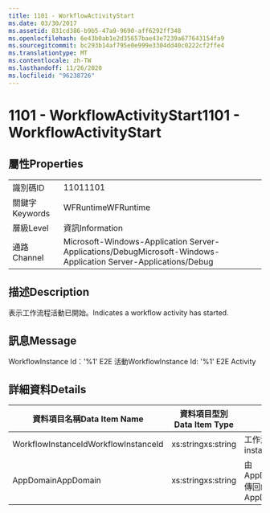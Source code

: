 ```yaml
---
title: 1101 - WorkflowActivityStart
ms.date: 03/30/2017
ms.assetid: 831cd386-b9b5-47a9-9690-aff6292ff348
ms.openlocfilehash: 6e43b0ab1e2d35657bae43e7239a677643154fa9
ms.sourcegitcommit: bc293b14af795e0e999e3304dd40c0222cf2ffe4
ms.translationtype: MT
ms.contentlocale: zh-TW
ms.lasthandoff: 11/26/2020
ms.locfileid: "96238726"
---
```

# <a name="1101---workflowactivitystart"></a><span data-ttu-id="5af67-102">1101 - WorkflowActivityStart</span><span class="sxs-lookup"><span data-stu-id="5af67-102">1101 - WorkflowActivityStart</span></span>

## <a name="properties"></a><span data-ttu-id="5af67-103">屬性</span><span class="sxs-lookup"><span data-stu-id="5af67-103">Properties</span></span>  
  
|||  
|-|-|  
|<span data-ttu-id="5af67-104">識別碼</span><span class="sxs-lookup"><span data-stu-id="5af67-104">ID</span></span>|<span data-ttu-id="5af67-105">1101</span><span class="sxs-lookup"><span data-stu-id="5af67-105">1101</span></span>|  
|<span data-ttu-id="5af67-106">關鍵字</span><span class="sxs-lookup"><span data-stu-id="5af67-106">Keywords</span></span>|<span data-ttu-id="5af67-107">WFRuntime</span><span class="sxs-lookup"><span data-stu-id="5af67-107">WFRuntime</span></span>|  
|<span data-ttu-id="5af67-108">層級</span><span class="sxs-lookup"><span data-stu-id="5af67-108">Level</span></span>|<span data-ttu-id="5af67-109">資訊</span><span class="sxs-lookup"><span data-stu-id="5af67-109">Information</span></span>|  
|<span data-ttu-id="5af67-110">通路</span><span class="sxs-lookup"><span data-stu-id="5af67-110">Channel</span></span>|<span data-ttu-id="5af67-111">Microsoft-Windows-Application Server-Applications/Debug</span><span class="sxs-lookup"><span data-stu-id="5af67-111">Microsoft-Windows-Application Server-Applications/Debug</span></span>|  
  
## <a name="description"></a><span data-ttu-id="5af67-112">描述</span><span class="sxs-lookup"><span data-stu-id="5af67-112">Description</span></span>  

 <span data-ttu-id="5af67-113">表示工作流程活動已開始。</span><span class="sxs-lookup"><span data-stu-id="5af67-113">Indicates a workflow activity has started.</span></span>  
  
## <a name="message"></a><span data-ttu-id="5af67-114">訊息</span><span class="sxs-lookup"><span data-stu-id="5af67-114">Message</span></span>  

 <span data-ttu-id="5af67-115">WorkflowInstance Id：'%1' E2E 活動</span><span class="sxs-lookup"><span data-stu-id="5af67-115">WorkflowInstance Id: '%1' E2E Activity</span></span>  
  
## <a name="details"></a><span data-ttu-id="5af67-116">詳細資料</span><span class="sxs-lookup"><span data-stu-id="5af67-116">Details</span></span>  
  
|<span data-ttu-id="5af67-117">資料項目名稱</span><span class="sxs-lookup"><span data-stu-id="5af67-117">Data Item Name</span></span>|<span data-ttu-id="5af67-118">資料項目型別</span><span class="sxs-lookup"><span data-stu-id="5af67-118">Data Item Type</span></span>|<span data-ttu-id="5af67-119">描述</span><span class="sxs-lookup"><span data-stu-id="5af67-119">Description</span></span>|  
|--------------------|--------------------|-----------------|  
|<span data-ttu-id="5af67-120">WorkflowInstanceId</span><span class="sxs-lookup"><span data-stu-id="5af67-120">WorkflowInstanceId</span></span>|<span data-ttu-id="5af67-121">xs:string</span><span class="sxs-lookup"><span data-stu-id="5af67-121">xs:string</span></span>|<span data-ttu-id="5af67-122">工作流程執行個體 ID。</span><span class="sxs-lookup"><span data-stu-id="5af67-122">The workflow instance id.</span></span>|  
|<span data-ttu-id="5af67-123">AppDomain</span><span class="sxs-lookup"><span data-stu-id="5af67-123">AppDomain</span></span>|<span data-ttu-id="5af67-124">xs:string</span><span class="sxs-lookup"><span data-stu-id="5af67-124">xs:string</span></span>|<span data-ttu-id="5af67-125">由 AppDomain.CurrentDomain.FriendlyName 傳回的字串。</span><span class="sxs-lookup"><span data-stu-id="5af67-125">The string returned by AppDomain.CurrentDomain.FriendlyName.</span></span>|
